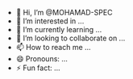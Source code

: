 - 👋 Hi, I’m @MOHAMAD-SPEC
- 👀 I’m interested in ...
- 🌱 I’m currently learning ...
- 💞️ I’m looking to collaborate on ...
- 📫 How to reach me ...
- 😄 Pronouns: ...
- ⚡ Fun fact: ...

<!---
MOHAMAD-SPEC/MOHAMAD-SPEC is a ✨ special ✨ repository because its `README.md` (this file) appears on your GitHub profile.
You can click the Preview link to take a look at your changes.
--->
